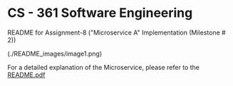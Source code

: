 <h1>CS - 361 Software Engineering</h1>
README for Assignment-8 ("Microservice A" Implementation (Milestone # 2))

(./README_images/image1.png)

For a detailed explanation of the Microservice, please refer to the [README.pdf](./README.pdf)
